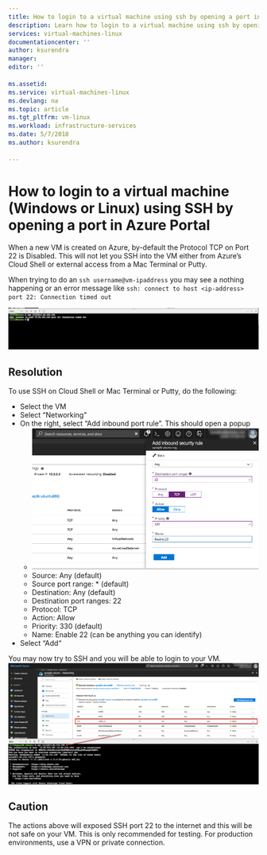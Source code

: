 ```yaml
---
title: How to login to a virtual machine using ssh by opening a port in Azure portal | Microsoft Docs
description: Learn how to login to a virtual machine using ssh by opening a part in Azure Portal
services: virtual-machines-linux
documentationcenter: ''
author: ksurendra
manager:
editor: ''

ms.assetid:
ms.service: virtual-machines-linux
ms.devlang: na
ms.topic: article
ms.tgt_pltfrm: vm-linux
ms.workload: infrastructure-services
ms.date: 5/7/2018
ms.author: ksurendra

---
```

# How to login to a virtual machine (Windows or Linux) using SSH by opening a port in Azure Portal
When a new VM is created on Azure, by-default the Protocol TCP on Port 22 is Disabled. This will not let you SSH into the VM either from Azure’s Cloud Shell or external access from a Mac Terminal or Putty.

When trying to do an `ssh username@vm-ipaddress` you may see a nothing happening or an error message like `ssh: connect to host <ip-address> port 22: Connection timed out`

![SSH Error Message](./media/how-to-login-to-a-avm-using-ssh-by-opening-port-in-azure-portal/azure-ssh-error-message.png)


## Resolution
To use SSH on Cloud Shell or Mac Terminal or Putty, do the following:

- Select the VM
- Select “Networking”
- On the right, select “Add inbound port rule”. This should open a popup
  - ![Allow inbound tcp on port 22](./media/how-to-login-to-a-avm-using-ssh-by-opening-port-in-azure-portal/azure-vm-add-inbound.png)
  - Source: Any (default)
  - Source port range: * (default)
  - Destination: Any (default)
  - Destination port ranges: 22
  - Protocol: TCP
  - Action: Allow
  - Priority: 330 (default)
  - Name: Enable 22 (can be anything you can identify)
- Select “Add“

You may now try to SSH and you will be able to login to your VM.
![successfully able to login using ssh](./media/how-to-login-to-a-avm-using-ssh-by-opening-port-in-azure-portal/azure-vm-ssh-enabled.png)


## Caution
The actions above will exposed SSH port 22 to the internet and this will be not safe on your VM. This is only recommended for testing. For production environments, use a VPN or private connection.
